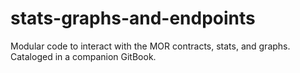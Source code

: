 # stats-graphs-and-endpoints
Modular code to interact with the MOR contracts, stats, and graphs.  Cataloged in a companion GitBook.
